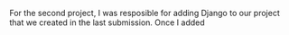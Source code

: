 
For the second project, I was resposible for adding Django to our project that we created in the last submission. Once I added 
